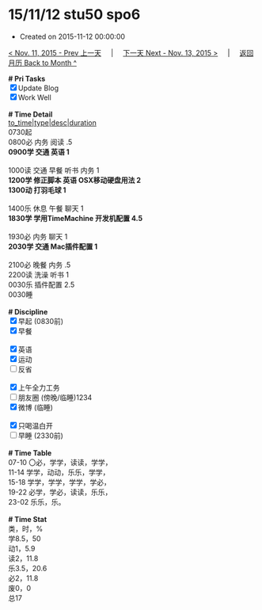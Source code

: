 # 15/11/12 stu50 spo6

- Created on 2015-11-12 00:00:00

[< Nov. 11, 2015 - Prev 上一天](/lifelogs/2015/11/d11.md) &nbsp; &nbsp; | &nbsp; &nbsp; [下一天 Next - Nov. 13, 2015 >](/lifelogs/2015/11/d13.md) &nbsp; &nbsp; |  &nbsp; &nbsp; [返回月历 Back to Month ^](/lifelogs/2015/11/index.md)
<br/><div><b># Pri Tasks</b></div><div><input checked="true" type="checkbox"/>Update Blog</div><div><input checked="true" type="checkbox"/>Work Well</div><div><br/></div><div><b># Time Detail</b></div><div><u>to_time|type|desc|duration</u></div><div>0730起</div><div>0800必 内务 阅读 .5</div><div><b>0900学 交通 英语 1</b></div><div><br/></div><div>1000读 交通 早餐 听书 内务 1</div><div><b>1200学 修正脚本 英语 OSX移动硬盘用法 2</b></div><div><b>1300动 打羽毛球 1</b></div><div><br/></div><div>1400乐 休息 午餐 聊天 1</div><div><b>1830学 学用TimeMachine 开发机配置 4.5</b></div><div><br/></div><div>1930必 内务 聊天 1</div><div><b>2030学 交通 Mac插件配置 1</b></div><div><br/></div><div>2100必 晚餐 内务 .5</div><div>2200读 洗澡 听书 1</div><div>0030乐 插件配置 2.5</div><div>0030睡</div><div><br/></div><div><b># Discipline</b></div><div><input checked="true" type="checkbox"/>早起 (0830前)</div><div><input checked="true" type="checkbox"/>早餐</div><div><br/></div><div><input checked="true" type="checkbox"/>英语</div><div><input checked="true" type="checkbox"/>运动</div><div><input type="checkbox"/>反省</div><div><br/></div><div><input checked="true" type="checkbox"/>上午全力工务</div><div><input type="checkbox"/>朋友圈 (傍晚/临睡)1234</div><div><input checked="true" type="checkbox"/>微博 (临睡)</div><div><br/></div><div><input checked="true" type="checkbox"/>只喝温白开</div><div><input type="checkbox"/>早睡 (2330前)</div><div><br/></div><div><b># Time Table</b></div><div>07-10 〇必，学学，读读，学学，</div><div>11-14 学学，动动，乐乐，学学，</div><div>15-18 学学，学学，学学，学必，</div><div>19-22 必学，学必，读读，乐乐，</div><div>23-02 乐乐，乐。</div><div><br/></div><div><b># Time Stat</b></div><div>类，时，%</div><div>学8.5，50</div><div>动1，5.9</div><div>读2，11.8</div><div>乐3.5，20.6</div><div>必2，11.8</div><div>废0，0</div><div>总17</div>
